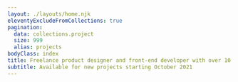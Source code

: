 ```yaml
---
layout: ./layouts/home.njk
eleventyExcludeFromCollections: true
pagination:
  data: collections.project
  size: 999
  alias: projects
bodyClass: index
title: Freelance product designer and front-end developer with over 10 years of experience working on the internet
subtitle: Available for new projects starting October 2021
---
```

